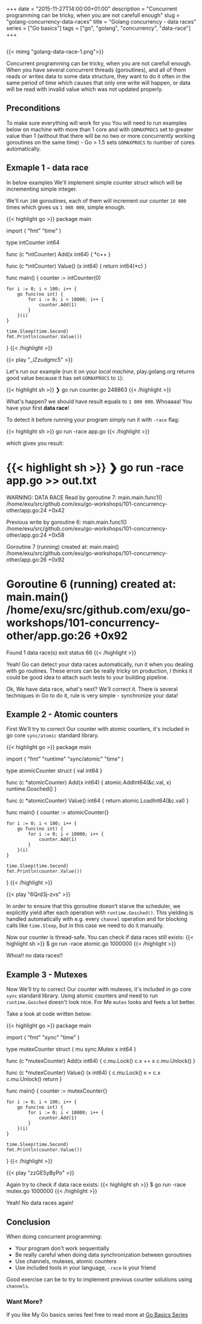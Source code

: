 +++
date = "2015-11-27T14:00:00+01:00"
description = "Concurrent programming can be tricky, when you are not carefull enough"
slug = "golang-concurrency-data-races"
title = "Golang concurrency - data races"
series = ["Go basics"]
tags = ["go", "golang", "concurrency", "data-race"]
+++

<img class="main" src="">

{{< mimg "golang-data-race-1.png">}}

Concurrent programming can be tricky, when you are not carefull enough. When you have
several concurrent threads (goroutines), and all of them reads or writes data to some
data structure, they want to do it often in the same period of time which causes that
only one write will happen, or data will be read with invalid value which was not
updated properly.

## Preconditions

To make sure everything will work for you You will need to run examples below
on machine with more than 1 core and with `GOMAXPROCS` set to greater value than
1 (without that there will be no two or more concurrently working goroutines
on the same time) - Go > 1.5 sets `GOMAXPROCS` to number of cores automatically.

## Exmaple 1 - data race

In below examples We'll implement simple counter struct which will be incrementing
simple integer.

We'll run `100` goroutines, each of them will increment our counter `10 000` times
which gives us `1 000 000`, simple enough.

{{< highlight go >}}
package main

import (
	"fmt"
	"time"
)

type intCounter int64

func (c *intCounter) Add(x int64) {
	*c++
}

func (c *intCounter) Value() (x int64) {
	return int64(*c)
}

func main() {
	counter := intCounter(0)

	for i := 0; i < 100; i++ {
		go func(no int) {
			for i := 0; i < 10000; i++ {
				counter.Add(1)
			}
		}(i)
	}

	time.Sleep(time.Second)
	fmt.Println(counter.Value())

}
{{< /highlight >}}


{{< play "_iZzudgmc5" >}}

Let's run our example (run it on your *local machine*, play.golang.org returns good value because it has set `GOMAXPROCS` to `1`):

{{< highlight sh >}}
❯ go run counter.go
248863
{{< /highlight >}}


What's happen? we should have result equals to `1 000 000`.
Whoaaaa! You have your first <strong>data race</strong>!


To detect it before running your program simply run it with `-race` flag:

{{< highlight sh >}}
go run -race app.go
{{< /highlight >}}


which gives you result:

{{< highlight sh >}}
❯ go run -race app.go >> out.txt
==================
WARNING: DATA RACE
Read by goroutine 7:
  main.main.func1()
      /home/exu/src/github.com/exu/go-workshops/101-concurrency-other/app.go:24 +0x42

Previous write by goroutine 6:
  main.main.func1()
      /home/exu/src/github.com/exu/go-workshops/101-concurrency-other/app.go:24 +0x58

Goroutine 7 (running) created at:
  main.main()
      /home/exu/src/github.com/exu/go-workshops/101-concurrency-other/app.go:26 +0x92

Goroutine 6 (running) created at:
  main.main()
      /home/exu/src/github.com/exu/go-workshops/101-concurrency-other/app.go:26 +0x92
==================
Found 1 data race(s)
exit status 66
{{< /highlight >}}

Yeah! Go can detect your data races automatically, run it when you dealing with go routines. These errors can be really tricky on production, I thinks it could be good idea to attach such tests to your building pipeline.

Ok, We have data race, what's next? We'll correct it. There is several techniques in Go
to do it, rule is very simple - synchronize your data!



## Example 2 - Atomic counters

First We'll try to correct Our counter with atomic counters, it's included in go core `sync/atomic` standard library.

{{< highlight go >}}
package main

import (
	"fmt"
	"runtime"
	"sync/atomic"
	"time"
)

type atomicCounter struct {
	val int64
}

func (c *atomicCounter) Add(x int64) {
	atomic.AddInt64(&c.val, x)
	runtime.Gosched()
}

func (c *atomicCounter) Value() int64 {
	return atomic.LoadInt64(&c.val)
}

func main() {
	counter := atomicCounter{}

	for i := 0; i < 100; i++ {
		go func(no int) {
			for i := 0; i < 10000; i++ {
				counter.Add(1)
			}
		}(i)
	}

	time.Sleep(time.Second)
	fmt.Println(counter.Value())
}
{{< /highlight >}}

{{< play "6Qrd3j-zvs" >}}

In order to ensure that this goroutine doesn’t starve the scheduler, we
explicitly yield after each operation with `runtime.Gosched()`. This
yielding is handled automatically with e.g. every `channel` operation and
for blocking calls like `time.Sleep`, but in this case we need to do it
manually.

Now our counter is thread-safe. You can check if data races still exists:
{{< highlight sh >}}
$ go run -race atomic.go
1000000
{{< /highlight >}}

Whoa!! no data races!!

## Example 3 - Mutexes

Now We'll try to correct Our counter with mutexes, it's included in go core `sync` standard library. Using atomic counters and need to run `runtime.Gosched` doesn't look nice. For
Me `mutex` looks and feels a lot better.

Take a look at code written below:

{{< highlight go >}}
package main

import (
	"fmt"
	"sync"
	"time"
)

type mutexCounter struct {
	mu sync.Mutex
	x  int64
}

func (c *mutexCounter) Add(x int64) {
	c.mu.Lock()
	c.x += x
	c.mu.Unlock()
}

func (c *mutexCounter) Value() (x int64) {
	c.mu.Lock()
	x = c.x
	c.mu.Unlock()
	return
}

func main() {
	counter := mutexCounter{}

	for i := 0; i < 100; i++ {
		go func(no int) {
			for i := 0; i < 10000; i++ {
				counter.Add(1)
			}
		}(i)
	}

	time.Sleep(time.Second)
	fmt.Println(counter.Value())

}
{{< /highlight >}}

{{< play "zzGE5yByPo" >}}

Again try to check if data race exists:
{{< highlight sh >}}
$ go run -race mutex.go
1000000
{{< /highlight >}}

Yeah! No data races again!


## Conclusion

When doing concurrent programming:

- Your program don't work sequentially
- Be really careful when doing data synchronization between goroutines
- Use channels, mutexes, atomic counters
- Use included tools in your language, `-race` is your friend

Good exercise can be to try to implement previous counter solutions using `channels`.


### Want More?

If you like My Go basics series feel free to read more at [Go Basics Series](/series/go-basics/)
